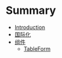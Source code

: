 # Summary

* [Introduction](README.md)
* [国际化](global/README.md)
* [组件](component/README.md)
    * [TableForm](component/tableForm.md)

